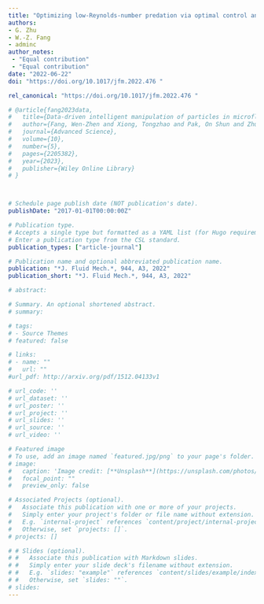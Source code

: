 ```yaml
---
title: "Optimizing low-Reynolds-number predation via optimal control and reinforcement learning"
authors:
- G. Zhu
- W.-Z. Fang
- adminc
author_notes:
 - "Equal contribution"
 - "Equal contribution"
date: "2022-06-22"
doi: "https://doi.org/10.1017/jfm.2022.476 "

rel_canonical: "https://doi.org/10.1017/jfm.2022.476 "

# @article{fang2023data,
#   title={Data-driven intelligent manipulation of particles in microfluidics},
#   author={Fang, Wen-Zhen and Xiong, Tongzhao and Pak, On Shun and Zhu, Lailai},
#   journal={Advanced Science},
#   volume={10},
#   number={5},
#   pages={2205382},
#   year={2023},
#   publisher={Wiley Online Library}
# }



# Schedule page publish date (NOT publication's date).
publishDate: "2017-01-01T00:00:00Z"

# Publication type.
# Accepts a single type but formatted as a YAML list (for Hugo requirements).
# Enter a publication type from the CSL standard.
publication_types: ["article-journal"]

# Publication name and optional abbreviated publication name.
publication: "*J. Fluid Mech.*, 944, A3, 2022"
publication_short: "*J. Fluid Mech.*, 944, A3, 2022"

# abstract: 

# Summary. An optional shortened abstract.
# summary: 

# tags:
# - Source Themes
# featured: false

# links:
# - name: ""
#   url: ""
#url_pdf: http://arxiv.org/pdf/1512.04133v1

# url_code: ''
# url_dataset: ''
# url_poster: ''
# url_project: ''
# url_slides: ''
# url_source: ''
# url_video: ''

# Featured image
# To use, add an image named `featured.jpg/png` to your page's folder. 
# image:
#   caption: 'Image credit: [**Unsplash**](https://unsplash.com/photos/jdD8gXaTZsc)'
#   focal_point: ""
#   preview_only: false

# Associated Projects (optional).
#   Associate this publication with one or more of your projects.
#   Simply enter your project's folder or file name without extension.
#   E.g. `internal-project` references `content/project/internal-project/index.md`.
#   Otherwise, set `projects: []`.
# projects: []

# # Slides (optional).
# #   Associate this publication with Markdown slides.
# #   Simply enter your slide deck's filename without extension.
# #   E.g. `slides: "example"` references `content/slides/example/index.md`.
# #   Otherwise, set `slides: ""`.
# slides: 
---
```


